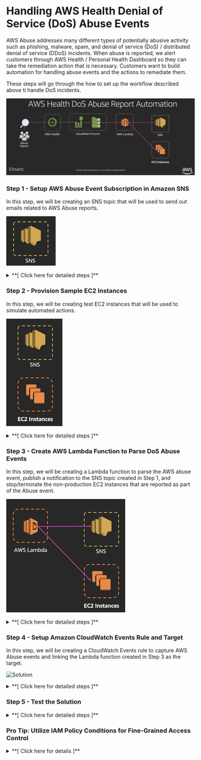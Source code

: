 # Handling AWS Health Denial of Service (DoS) Abuse Events

AWS Abuse addresses many different types of potentially abusive activity such as phishing, malware, spam, and denial of service (DoS) / distributed denial of service (DDoS) incidents. When abuse is reported, we alert customers through AWS Health / Personal Health Dashboard so they can take the remediation action that is necessary. Customers want to build automation for handling abuse events and the actions to remediate them.

These steps will go through the how to set up the workflow described above ti handle DoS incidents.

![Solution](images/Solution.png)

### Step 1 - Setup AWS Abuse Event Subscription in Amazon SNS

In this step, we will be creating an SNS topic that will be used to send out emails related to AWS Abuse reports.

![Solution](images/Step_1_Sol.png)

<details>
<summary>**[ Click here for detailed steps ]**</summary>
<p>
	
1. From the AWS Management Console, navigate to the **N. Virginia** (us-east-1) region.
1. Navigate to the SNS console by clicking on the **Services** drop-down, typing **SNS** in the search bar, and pressing Enter.
    
    ![Open SNS console](images/Step_1_1.png)
    
1. Select **Create topic**.
1. Enter a **Topic name**. Example: `aws_health_abuse_report_sns_reinvent`
1. Enter a **Display name**. Example: *abuse\_sns*
1. Click on **Create topic**.

    ![Create SNS topic](images/Step_1_6.png)

1. Navigate to the Subscriptions tab.
1. Click on **Create subscription**.
1. Click on the **Protocol** drop-down and select **SMS**. You can select other protocols, such as HTTPS, and setup webhooks to forward Abuse notifications to systems used within your organization such as Slack, Jira, PagerDuty, etc.
1. Enter a mobile number where you would like to receive SMSes about AWS Health Abuse events. Example: *1-206-555-0100*

    <!--Note that SMS will be sent only for **US-based mobile numbers**. If you do not have one, please create an SNS subscription to your email ID.-->
    
1. Click on **Create subscription**.

</p>
</details>

### Step 2 - Provision Sample EC2 Instances

In this step, we will be creating test EC2 instances that will be used to simulate automated actions.

![Solution](images/Step_2_Sol.png)

<details>
<summary>**[ Click here for detailed steps ]**</summary>
<p>
	
1. From the AWS Management Console, navigate to the **N. Virginia** (us-east-1) region.
1. Navigate to the EC2 console by clicking on the **Services** drop-down, typing **EC2** in the search bar, and pressing Enter.
1. Create 2 new EC2 instances with any configuration.
2. Set below tags:
 * Instance 1: Key=`Stage`; Value=`Dev`, signifying a non-Production EC2 instance.
 * Instance 2: Key=`Stage`; Value=`Prod`, signifying a Production EC2 instance.

</p>
</details>

### Step 3 - Create AWS Lambda Function to Parse DoS Abuse Events

In this step, we will be creating a Lambda function to parse the AWS abuse event, publish a notification to the SNS topic created in Step 1, and stop/terminate the non-production EC2 instances that are reported as part of the Abuse event.

![Solution](images/Step_3_Sol.png)

<details>
<summary>**[ Click here for detailed steps ]**</summary>
<p>

1. Navigate to the AWS Lambda console by clicking on the **Services** drop-down, typing **Lambda** in the search bar, and pressing Enter.
1. In the **Navigation** pane, click on **Functions**.
1. Click on **Create function**.
1. Let the selection remain on **Author from scratch**.
1. Enter a **Name** for the Lambda function. Example: *aws\_health\_dos\_abuse\_report\_handler\_lambda\_reinvent*
1. In the **Runtime** drop-down, select **Node.js 8.10**.
1. In the **Role** drop-down, select **Create a custom role**.

    ![Create Lambda function](images/Step_2_Lambda_Create.png)
    
1. In the **IAM role** drop-down, select **Create a new IAM role**.
1. In the **Role name** text box, type *aws\_health\_dos\_lambda\_role\_reinvent*
2. Click on **View Policy Document**.
3. Click on **Edit**.
1. Paste below policy. Be sure to replace <mark>\<\<aws\_accoun\_id\>\></mark> with your AWS account ID and <mark>\<\<SNS\_topic\_name\>\></mark> with the topic name you created as part of Step 1.

    ```
	{
		"Version": "2012-10-17",
	    "Statement": [
	        {
	            "Action": [
	                "logs:CreateLogGroup",
	                "logs:CreateLogStream",
	                "logs:PutLogEvents"
	            ],
	            "Resource": "arn:aws:logs:*:*:*",
	            "Effect": "Allow",
	            "Sid": "AllowLambdaPermissionsToLogInCloudWatchLogs"
	        },
	        {
	            "Action": [
	                "sns:Publish"
	            ],
	            "Resource": "arn:aws:sns:us-east-1:<<aws_account_id>>:<<SNS_topic_name>>",
	            "Effect": "Allow",
	            "Sid": "AllowLambdaPermissionsToPublishSNS"
	        },
	        {
	            "Action": [
	                "ec2:DescribeInstances",
					   "ec2:TerminateInstances",
					   "ec2:StopInstances"
	            ],
	            "Resource": "*",
	            "Effect": "Allow",
	            "Sid": "AllowLambdaPermissionsToDescribeStopTerminateEC2"
	        }
	    ]
	}
   ```
1. Click on **Allow**.
2. Click on **Create function**.
3. Paste below code into the Lambda function.

    ```
	// Sample Lambda Function to stop/terminate non-Prod EC2 instances that are
	// reported as part of a Denial of Service AWS Health event. Also send
	// notifications to an SNS topic.
	var AWS = require('aws-sdk');
	var _ = require('lodash');
	var sns = new AWS.SNS();
	
	// define configuration
	const snsTopic = process.env.SNSARN;
	const tagKey = process.env.EC2_STAGE_TAG_KEY;
	const tagValue = process.env.EC2_PROD_STAGE_TAG_VALUE;
	const action = process.env.EC2_ACTION;
	const dryRun = process.env.DRY_RUN;
	
	function setupClient(region) {
	    // set the region for the sdk
	    AWS.config.update({ region: region });
	    //create the ec2 client
	    return new AWS.EC2();
	}
	
	function getParams(instances, dryRun) {
	    // setup parameters
	    var instancesParams = {
	        InstanceIds: instances,
	        DryRun: false
	    };
	    // enable DryRun if set in environment variables
	    if (dryRun == 'true') {
	        instancesParams.DryRun = true;
	        console.log()
	    }
	    return instancesParams
	}
	
	// Main function which gets AWS Health data from CloudWatch event
	exports.handler = (event, context, callback) => {
	
	    // function to handle ec2 API response
	    function handleResponse(err, data) {
	        if (err) {
	            // an error occurred
	            if (err.code == 'DryRunOperation') {
	                console.log(instances, region, err.message);
	                callback(null, awsHealthSuccessMessage);
	            }
	            else {
	                console.log(instances, region, err, err.stack);
	                throw err;
	            }
	
	        }
	        else {
	            // successful response
	            console.log(`Instance ${action}: `, instances, region);
	
	            snsPublishParams = {
	                Message: `Instance ${action} invoked on Non-Prod EC2 instance(s) part of DoS event.`,
	                Subject: eventName,
	                TopicArn: snsTopic
	            };
	            sns.publish(snsPublishParams, function(err, data) {
	                if (err) {
	                    const snsPublishErrorMessage = `Error publishing confirmation of automation action taken on the EC2 instance(s) to SNS`;
	                    console.log(snsPublishErrorMessage, err);
	                }
	                else {
	                    const snsPublishSuccessMessage = `Successfully actioned the EC2 instance(s) and published to SNS topic.`;
	                    console.log(snsPublishSuccessMessage, data);
	                }
	            });
	
	            //return success
	            callback(null, awsHealthSuccessMessage);
	        }
	    }
	
	    //extract details from CloudWatch event
	    var healthMessage = event.detail.eventDescription[0].latestDescription + ' Non-Prod EC2 instances part of DoS report will be attempted to be stopped/terminated. For more details, please see https://phd.aws.amazon.com/phd/home?region=us-east-1#/dashboard/open-issues';
	    var eventName = event.detail.eventTypeCode;
	    var affectedEntities = event.detail.affectedEntities;
	    var region = 'us-east-1'; // Setting to us-east-1 for demo. Region will have to be determined based on the region of each instance.
	
	    const awsHealthSuccessMessage = `Successfully parsed details from AWS Health event ${eventName}, and executed automated action.`;
	
	    //prepare message for SNS to publish
	    var snsPublishParams = {
	        Message: healthMessage,
	        Subject: eventName,
	        TopicArn: snsTopic
	    };
	    sns.publish(snsPublishParams, function(err, data) {
	        if (err) {
	            const snsPublishErrorMessage = `Error publishing AWS Health event to SNS`;
	            console.log(snsPublishErrorMessage, err);
	        }
	        else {
	            const snsPublishSuccessMessage = `Successfully actioned EC2 instances, and published to SNS topic.`;
	            console.log(snsPublishSuccessMessage, data);
	        }
	    });
	
	    // Get a list of all the EC2 instances reported as part of the event.
	    var instances = [];
	    for (var i = 0; i < affectedEntities.length; i++) {
	        if (affectedEntities[i].entityValue.split(":")[2] === "ec2") {
	            // Check if the entity is an EC2 instance.
	            var instanceArn = affectedEntities[i].entityValue;
	            // Extract the ID from ARN.
	            instances.push(instanceArn.split("/")[instanceArn.split("/").length - 1]);
	        }
	    }
	
	    if (instances.length > 0) {
	        //there are some instances to take action on
	
	        //create an ec2 api client in the event's region
	        var ec2 = setupClient(region);
	
	        // setup parameters
	        var instancesParams = getParams(instances, dryRun);
	
	        // DecsribeInstances that are associated with this event.
	        ec2.describeInstances(instancesParams, function(err, data) {
	            if (err) {
	                console.log("Error", err.stack);
	            }
	            else {
	                //console.log("Success", JSON.stringify(data));
	                var allInstancesDescribed = _.map(data.Reservations, function(reservation) { return reservation.Instances; });
	                allInstancesDescribed = _.flatten(allInstancesDescribed);
	                //console.log("allInstancesDescribed", JSON.stringify(allInstancesDescribed));
	
	                // Filter the list of instances described to select only those 
	                // instances that have Stage!=Prod key:value pair.
	                var nonProdInstances = _.filter(allInstancesDescribed, function(instance) {
	                    var tags = _.map(instance.Tags, function(tag) { return tag; });
	                    for (var j = 0; j < tags.length; j++) {
	                        if ((tags[j].Key == tagKey) && (tags[j].Value == tagValue)) {
	                            //console.log("Prod instance found", instance.InstanceId);
	                            // Exclude prod instances before taking automated action.
	                            return false;
	                        }
	                    }
	                    console.log("Non-Prod instance found", instance.InstanceId);
	                    return true;
	                });
	
	                instances = _.map(nonProdInstances, function(instance) {
	                    return instance.InstanceId;
	                });
	
	                //console.log("Non-Prod instance IDs", instances);
	
	                instancesParams = getParams(instances, dryRun);
	                console.log(`attempting to ${action} the following instances: `, instances);
	                // Call either the Terminate or the Stop API
	                if (action == 'Terminate') ec2.terminateInstances(instancesParams, handleResponse);
	                else ec2.stopInstances(instancesParams, handleResponse);
	            }
	        });
	    }
	    else {
	        console.log('No instances in the event match the required tags, exiting without any action');
	        callback(null, awsHealthSuccessMessage);
	    }
	};
    ```

1. Create following **Environment variable**:
 * Key=`SNSARN`; Value=`<<ARN_of_SNS_Topic>>`
 * Key=`DRY_RUN`; Value=`false`
 * Key=`EC2_ACTION`; Value=`Stop`
 * Key=`EC2_STAGE_TAG_KEY`; Value=`Stage`
 * Key=`EC2_PROD_STAGE_TAG_VALUE`; Value=`Prod`

3. Under **Basic settings**, set **timeout** to `25` sec.
4. Click on **Save** to save changes to the Lambda function.

</p>
</details>

### Step 4 - Setup Amazon CloudWatch Events Rule and Target

In this step, we will be creating a CloudWatch Events rule to capture AWS Abuse events and linking the Lambda function created in Step 3 as the target.

![Solution](images/Step_4_Sol.png)

<details>
<summary>**[ Click here for detailed steps ]**</summary>
<p>

1. Navigate to the Amazon CloudWatch console by clicking on the **Services** drop-down, typing **CloudWatch** in the search bar, and pressing Enter.
2. In the **Navigation** pane, select **Rules**.
3. Click on **Create rule**.
4. Under **Event Pattern Preview**, click on **Edit**.
5. Paste below rule.

    ```
	{
	  "source": [
	    "aws.health"
	  ],
	  "detail-type": [
	    "AWS Health Abuse Event"
	  ],
	  "detail": {
	    "service": [
	      "ABUSE"
	    ],
	    "eventTypeCategory": [
	      "issue"
	    ],
	    "eventTypeCode": [
	      "AWS_ABUSE_DOS_REPORT"
	    ]
	  }
	}
    ```
1. Click on **Save**.
2. Under **Targets**, click on **Add target\***.
3. Select the Lambda function created in Step 2.
4. Click on **Configure details**.
5. 	Enter **Name**. Example: *aws\_health\_dos\_report\_cwe\_rule\_reinvent*
6. Click on **Create rule**.
1. Create another CloudWatch Events rule that will capture capture a mock Health event. Name it *mock\_aws\_health\_dos\_report\_cwe\_rule\_reinvent*

    ```
    {
	  "source": [
	    "awsmock.health"
	  ],
	  "detail-type": [
	    "AWS Health Abuse Event"
	  ],
	  "detail": {
	    "service": [
	      "ABUSE"
	    ],
	    "eventTypeCategory": [
	      "issue"
	    ],
	    "eventTypeCode": [
	      "AWS_ABUSE_DOS_REPORT"
	    ]
	  }
	}
    ```
</p></details>

### Step 5 - Test the Solution
<details>
<summary>**[ Click here for detailed steps ]**</summary><p>

**Consider below options to test:**

<details>
<summary>**Option 1:** Test by triggering mock CloudWatch event through **AWS CLI**</summary><p>

**Prerequisite:** You need to have the **AWS CLI** installed. Installation instructions can be found [here](https://docs.aws.amazon.com/cli/latest/userguide/installing.html).

1. Create a file named *mockpayload.json* with below contents. Be sure to replace <mark>\<\<aws\_accoun\_id\>\></mark> with your AWS account ID and <mark>\<\<Instance\_ID\>\></mark> with the ID of the instances you created as part of Step 2.

    ```
    [
	    {
	        "DetailType": "AWS Health Abuse Event",
	        "Source": "awsmock.health",
	        "Time": "2018-11-26T10:00:00Z",
	        "Resources": [
	            "arn:aws:ec2:us-east-1:<<aws_account_id>>:instance/<<Instance_ID_1>>",
	            "arn:aws:ec2:us-east-1:<<aws_account_id>>:instance/<<Instance_ID_2>>"
	        ],
	        "Detail": "{\"eventArn\": \"arn:aws:health:global::event/AWS_ABUSE_DOS_REPORT_3223324344_3243_234_34_34\",\"service\": \"ABUSE\",\"eventTypeCode\": \"AWS_ABUSE_DOS_REPORT\",\"eventTypeCategory\": \"issue\",\"startTime\": \"Mon, 26 Nov 2018 10:00:00 GMT\",\"eventDescription\": [{\"language\": \"en_US\",\"latestDescription\": \"Denial of Service (DOS) attack has been reported to have been caused by AWS resources in your account.\"}],\"affectedEntities\": [{\"entityValue\": \"arn:aws:ec2:us-east-1:<<aws_account_id>>:instance/<<Instance_ID_1>>\"},{\"entityValue\": \"arn:aws:ec2:us-east-1:<<aws_account_id>>:instance/<<Instance_ID_2>>\"}]}"
		}
	]
    ```
1. Run the following command in your terminal.
    
    `aws events put-events --entries file://mockpayload.json --region us-east-1`
    
</p></details>

<details>
<summary>**Option 2:** Test using Lambda Test feature</summary><p>

1. Navigate to the Lambda console by clicking on the **Services** drop-down, typing **Lambda** in the search bar, and pressing Enter.
2. Click on the Lambda function created in Step 3.
3. Click on **Select a test event** drop-down next to the Test button.
4. Select **Create new test event**.
5. Enter **Event name**. Example: *testebs*
6. Paste below input. Be sure to replace <mark>\<\<aws\_accoun\_id\>\></mark> with your AWS account ID and <mark>\<\<Instance\_ID\>\></mark> with the ID of the instances you created as part of Step 2.

    ```
    {
	    "detail-type": "AWS Health Abuse Event",
	    "source": "awsmock.health",
	    "time": "2018-11-26T10:00:00Z",
	    "resources": [
	        "arn:aws:ec2:us-east-1:<<aws_account_id>>:instance/<<Instance_ID_1>>",
	        "arn:aws:ec2:us-east-1:<<aws_account_id>>:instance/<<Instance_ID_2>>"
	    ],
	    "detail": {
	        "eventArn": "arn:aws:health:global::event/AWS_ABUSE_DOS_REPORT_3223324344_3243_234_34_34",
	        "service": "ABUSE",
	        "eventTypeCode": "AWS_ABUSE_DOS_REPORT",
	        "eventTypeCategory": "issue",
	        "startTime": "Mon, 26 Nov 2018 10:00:00 GMT",
	        "eventDescription": [
	            {
	                "language": "en_US",
	                "latestDescription": "Denial of Service (DOS) attack has been reported to have been caused by AWS resources in your account."
	            }
	        ],
	        "affectedEntities": [
	            {
	                "entityValue": "arn:aws:ec2:us-east-1:<<aws_account_id>>:instance/<<Instance_ID_1>>"
	            },
	            {
	                "entityValue": "arn:aws:ec2:us-east-1:<<aws_account_id>>:instance/<<Instance_ID_2>>"
	            }
	        ]
	    }
	}
    ```

1. Click on **Create**.
2. Ensure that *testebs* test event is selected in the drop-down. Click on **Test**.

</p></details>

</p>
</details>

### Pro Tip: Utilize IAM Policy Conditions for Fine-Grained Access Control
<details>
<summary>**[ Click here for details ]**</summary>
<p>

AWS Health supports notifying customers about sensitive events such as those related to Abuse, exposed credentials, compromised accounts, etc. If you have a need to control access to such events, use the IAM fine-grained access control available with AWS Health API / Personal Health Dashboard and CloudWatch Events.

Sample CloudWatch Events policy to deny access to create rules that capture Abuse events:

```
{
    "Version": "2012-10-17",
    "Statement": [
        {
            "Sid": "AllowPutRuleIfSourceIsHealthAndDetailTypeIsAbuseEvent",
            "Effect": "Deny",
            "Action": "events:PutRule",
            "Resource": "*",
            "Condition": {
                "StringEquals": {
                    "events:source": "aws.health",
                    "events:detail-type": "AWS Health Abuse Event"
                }
            }
        }
    ]
}
```

Sample AWS Health policy to allow access to view all events except Abuse events on Health API / Personal Health Dashboard:

```
{
    "Version": "2012-10-17",
    "Statement": [
        {
            "Effect": "Allow",
            "Action": "health:Describe*",
            "Resource": "*"
        },
        {
            "Effect": "Deny",
            "Action": [
                "health:DescribeAffectedEntities",
                "health:DescribeEventDetails"
            ],
            "Resource": "*",
            "Condition": {
                "StringEquals": {
                    "health:service": "ABUSE"
                }
            }
        }
    ]
}
```

</p>
</details>
